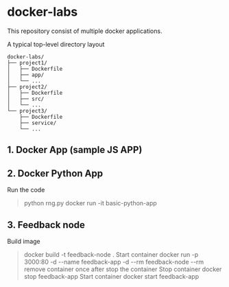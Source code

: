 # docker-labs
This repository consist of multiple docker applications.

A typical top-level directory layout
```
docker-labs/
├── project1/
│   ├── Dockerfile
│   ├── app/
│   └── ...
├── project2/
│   ├── Dockerfile
│   ├── src/
│   └── ...
└── project3/
    ├── Dockerfile
    ├── service/
    └── ...
```
## 1. Docker App (sample JS APP)

## 2. Docker Python App
Run the code
> python rng.py
> docker run -it basic-python-app

## 3. Feedback node
Build image
> docker build -t feedback-node .
Start container
> docker run -p 3000:80 -d --name feedback-app -d --rm feedback-node
> --rm remove container once after stop the container
Stop container
> docker stop feedback-app
Start container
> docker start feedback-app

